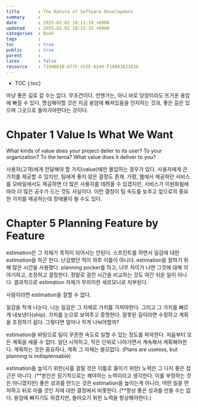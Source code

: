 ```yaml
---
title       : The Nature of Software Development
summary     : 
date        : 2025-02-02 18:11:19 +0900
updated     : 2025-02-02 18:33:35 +0900
categories  : Book 
tags        : 
toc         : true
public      : true
parent      : 
latex       : false
resource    : 719AB61B-A77F-415E-A249-F1AB8362303A
---
```

* TOC
{:toc}

마냥 좋은 길로 갈 수는 없다. 무조건이다.
언젠가는, 아니 바로 당장이라도 뜨거운 용암에 빠질 수 있다.
명심해야할 것은 지금 용암에 빠져있음을 인지하는 것과, 좋은 길은 있으며 그곳으로 돌아가야한다는 것이다.


# Chpater 1 Value Is What We Want

What kinds of value does your project delier to its user?
To your organization? To the tema? What value does it deliver to you?

사용자(고객)에게 전달해야 할 가치(value)에만 몰입하는 경우가 있다.
사용자에게 큰 가치를 제공할 수 있지만, 팀에게 좋지 않은 결정도 존재.
가령, 웹에서 제공하던 서비스를 모바일에서도 제공하면 더 많은 사용자를 데려올 수 있겠지만, 서비스가 이원화됨에 따라 더 많은 공수가 드는 것도 사실이다.
이런 결정이 팀 속도를 늦추고 앞으로의 중요한 가치를 제공하는데 장애물이 될 수도 있다.


# Chapter 5 Planning Feature by Feature

estimation은 그 자체가 목적이 되어서는 안된다.
스프린트를 하면서 일감에 대한 estimation을 하곤 한다.
난감했던 적이 하루 이틀이 아니다.
estimation을 잘하기 위해 많은 시간을 사용했다. planning pocker를 하고, 너무 차이가 나면 그것에 대해 이야기하고, 조정하고 결정한다. 
정말로 걸린 시간을 비교하는 것도 여간 쉬운 일이 아니다. 결과적으로 estimation 자체가 무의미한 세르모니로 치부된다.

사람이라면 estimation을 잘할 수 없다.

일감을 작게 나눈다. 나눈 일감은 그 자체로 가치를 가져야한다. 그리고 그 가치를 빠르게 내보낸다(ship).
가치를 눈으로 보여주고 증명한다. 잘못된 길이라면 수정하고 계획을 조정하기 쉽다.
그렇다면 얼마나 작게 나눠야할까?

estimation을 바탕으로 팀이 꾸준한 속도로 일할 수 있는 정도를 파악한다.
처음부터 모든 계획을 세울 수 없다.
일단 시작하고, 작은 단위로 나아가면서 계속해서 계획해야한다.
계획하는 것은 중요하나, 계획 그 자체는 쓸모없다. (Plans are useless, but planning is indisplensable)

estimation을 높이기 위한(사흘 걸릴 것은 이틀로 줄이기 위한) 노력은 그 다지 좋은 접근은 아니다.
(**본인은 장기적으로는 해야하는 노력이라고 생각한다. 이를 부정하는 것은 아니겠지만)
좋은 성과를 만드는 것은 estimation을 높이는게 아니라, 어떤 일을 먼저하고 뒤로 미룰 것인 지에 대한 결정에서 비롯한다.
(**항상 좋은 성과를 만들 수는 없다. 용암에 빠지기도 하겠지만, 돌아오기 위한 노력을 항상해야한다.)

